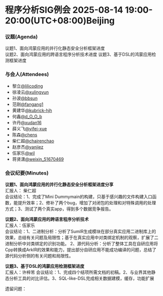 # 程序分析SIG例会 2025-08-14 19:00-20:00(UTC+08:00)Beijing
### 议题(Agenda)
议题1、面向鸿蒙应用的并行化静态安全分析框架进度  
议题2、面向鸿蒙应用的跨语言程序分析技术进度
议题3、基于DSL的鸿蒙应用检测框架进度

### 与会人(Attendees)
- 黎立[@lilicoding](https://gitcode.com/lilicoding)
- 徐凌云[@xulingyun](https://gitcode.com/muya318)
- 孙波[@bbsun](https://gitcode.com/bbsun)
- 范刚[@fangang1](https://gitcode.com/fangang1)
- 黄建华[@kubrick-hjh](https://gitcode.com/kubrick-hjh)
- 何鑫[@d_O_O_b](https://gitcode.com/d_O_O_b)
- 许丹[@xudan16](https://gitcode.com/xudan16)
- 薛义飞[@yifei-xue](https://gitcode.com/yifei-xue)
- 陈森[@chens](https://gitcode.com/chens)
- 柴仁超[@chairenchao](https://gitcode.com/chairenchao)
- 赵彦杰[@yanjiez](https://gitcode.com/yanjiez)
- 伍家乐[@wjl](https://gitcode.com/wjl)
- 蒋贤潇[@weixin_51670469](https://gitcode.com/weixin_51670469)

### 会议纪要(Minutes)
**议题1、面向鸿蒙应用的并行化静态安全分析框架进度分享**  
汇报人： 柴仁超  
会议结论：1、完成了Mini Dummymain的构建，只基于感兴趣的文件构建入口函数，能提升效率；2、修补了两个bug，增加了对闭包的处理和对特殊调用的处理方式；3、测试了两个真实app，得到多个数据竞争报告。

**议题2、面向鸿蒙应用的跨语言程序分析技术**  
汇报人：伍家乐   
会议结论：1、二进制分析：分析了SumIR生成模块在部分真实应用二进制库上的效果，总结有关问题及局限性；基于在真实应用中对类绑定机制的观察，扩展了二进制分析中对类绑定的识别功能。 2、源代码分析：分析了整体工具在自研应用将Cpp转换成ArkIR的效果和能力，提出部分自研应用不能成功编译的问题，总结了源代码分析侧的有关问题和局限性。

**议题3、基于DSL的鸿蒙应用检测框架进度**  
汇报人：许梓芾
会议结论：1、完成四个结项所需文档的初稿。2、与业界其他静态分析工具的对比评估。3、SQL-like-DSL完成相关数据建模，缓存，功能扩展

遗留问题：  
